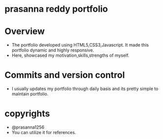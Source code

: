 # prasanna reddy portfolio
# Overview
- The portfolio developed using HTML5,CSS3,Javascript. It made this portfolio dynamic and highly responsive.
- Here, showcased my motivation,skills,strengths of myself.
# Commits and version control
- I usually updates my portfolio through daily basis and its pretty simple to maintain portfolio.
# copyrights
- @prasanna1256
- You can utilize it for references.
